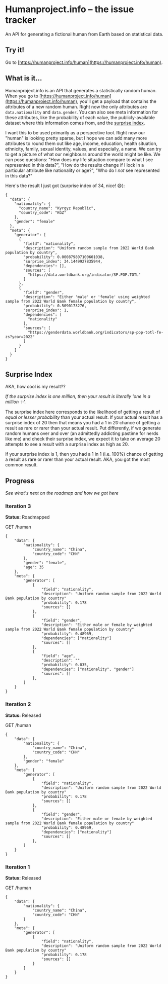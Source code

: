 # Humanproject.info – the issue tracker
An API for generating a fictional human from Earth based on statistical data.

## Try it!

Go to [https://humanproject.info/human](https://humanproject.info/human).

## What is it...

Humanproject.info is an API that generates a statistically random human. When you go to [https://humanproject.info/human](https://humanproject.info/human), you'll get a payload that contains the attributes of a new random human. Right now the only attributes are `data.nationality` and `data.gender`. You can also see meta information for these attributes, like the probability of each value, the publicly-available dataset where this information comes from, and the [surprise index](#surprise-index).

I want this to be used primarily as a perspective tool. Right now our "human" is looking pretty sparse, but I hope we can add many more attributes to round them out like age, income, education, health situation, ethnicity, family, sexual identity, values, and especially, a name. We can try to get a picture of what our neighbours around the world might be like. We can pose questions: "How does my life situation compare to what I see represented in this data?", "How do the results change if I lock in a particular attribute like nationality or age?", "Who do I _not_ see represented in this data?"

Here's the result I just got (surprise index of 34, nice! 😄):
```
{
  "data": {
    "nationality": {
      "country_name": "Kyrgyz Republic",
      "country_code": "KGZ"
    },
    "gender": "female"
  },
  "meta": {
    "generator": [
      {
        "field": "nationality",
        "description": "Uniform random sample from 2022 World Bank population by country",
        "probability": 0.000879807100601038,
        "surprise_index": 34.1449927835944,
        "dependencies": [],
        "sources": [
          "https://data.worldbank.org/indicator/SP.POP.TOTL"
        ]
      },
      {
        "field": "gender",
        "description": "Either 'male' or 'female' using weighted sample from 2022 World Bank female population by country",
        "probability": 0.5090173276,
        "surprise_index": 1,
        "dependencies": [
          "nationality"
        ],
        "sources": [
          "https://genderdata.worldbank.org/indicators/sp-pop-totl-fe-zs?year=2022"
        ]
      }
    ]
  }
}
```

## Surprise Index

AKA, how cool is my result??

_If the surprise index is one million, then your result is literally 'one in a million ✨'._

The surprise index here corresponds to the likelihood of getting a result of _equal or lesser probability_ than your actual result. If your actual result has a surprise index of 20 then that means you had a 1 in _20_ chance of getting a result as rare or rarer than your actual result. Put differently, if we generate random humans over and over (an admittedly addicting pastime for nerds like me) and check their surprise index, we expect it to take on average 20 attempts to see a result with a surprise index as high as 20.

If your surprise index is 1, then you had a 1 in 1 (i.e. 100%) chance of getting a result as rare or rarer than your actual result. AKA, you got the most common result.

## Progress
_See what's next on the roadmap and how we got here_

### Iteration 3
**Status:** Roadmapped

GET /human
```
{
    "data": {
        "nationality": {
            "country_name": "China",
            "country_code": "CHN"
        },
        "gender": "female",
        "age": 35
    },
    "meta": {
        "generator": [
            {
                "field": "nationality",
                "description": "Uniform random sample from 2022 World Bank population by country"
                "probability": 0.178
                "sources": []
            },
            {
                "field": "gender",
                "description": "Either male or female by weighted sample from 2022 World Bank female population by country"
                "probability": 0.48969,
                "dependencies": ["nationality"]
                "sources": []
            },
            {
                "field": "age",
                "description": ""
                "probability": 0.035,
                "dependencies": ["nationality", "gender"]
                "sources": []
            },
        ]
    }
}
```

### Iteration 2
**Status:** Released

GET /human
```
{
    "data": {
        "nationality": {
            "country_name": "China",
            "country_code": "CHN"
        },
        "gender": "female"
    },
    "meta": {
        "generator": [
            {
                "field": "nationality",
                "description": "Uniform random sample from 2022 World Bank population by country"
                "probability": 0.178
                "sources": []
            },
            {
                "field": "gender",
                "description": "Either male or female by weighted sample from 2022 World Bank female population by country"
                "probability": 0.48969,
                "dependencies": ["nationality"]
                "sources": []
            },
        ]
    }
}
```

### Iteration 1
**Status:** Released

GET /human
```
{
    "data": {
        "nationality": {
            "country_name": "China",
            "country_code": "CHN"
        }
    },
    "meta": {
        "generator": [
            {
                "field": "nationality",
                "description": "Uniform random sample from 2022 World Bank population by country"
                "probability": 0.178
                "sources": []
            }
        ]
    }
}
```
